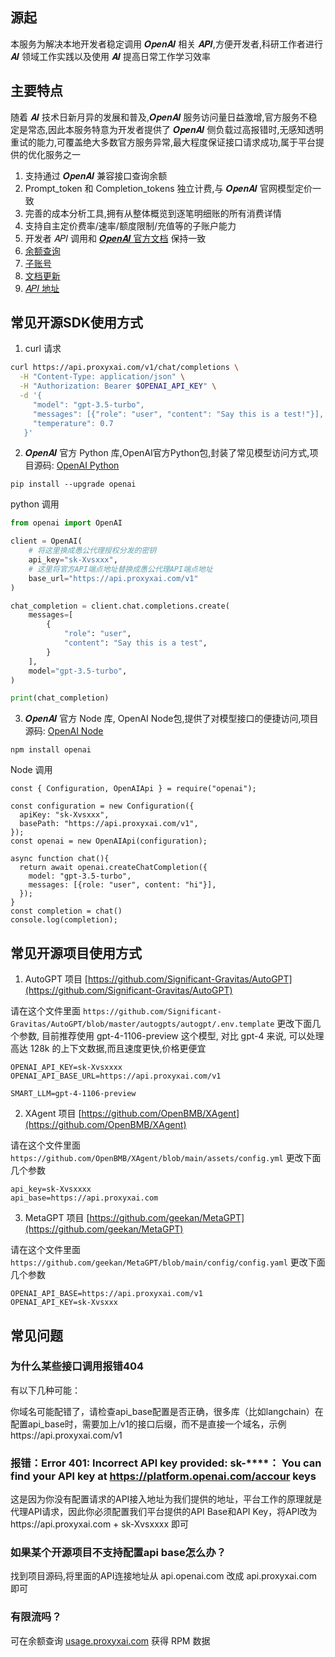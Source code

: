 ## 源起

本服务为解决本地开发者稳定调用 𝑶𝒑𝒆𝒏𝑨𝑰 相关 𝑨𝑷𝑰,方便开发者,科研工作者进行 𝑨𝑰 领域工作实践以及使用 𝑨𝑰 提高日常工作学习效率

## 主要特点

随着 𝑨𝑰 技术日新月异的发展和普及,𝑶𝒑𝒆𝒏𝑨𝑰 服务访问量日益激增,官方服务不稳定是常态,因此本服务特意为开发者提供了 𝑶𝒑𝒆𝒏𝑨𝑰 侧负载过高报错时,无感知透明重试的能力,可覆盖绝大多数官方服务异常,最大程度保证接口请求成功,属于平台提供的优化服务之一

1. 支持通过 𝑶𝒑𝒆𝒏𝑨𝑰 兼容接口查询余额
2. Prompt_token 和 Completion_tokens 独立计费,与 𝑶𝒑𝒆𝒏𝑨𝑰 官网模型定价一致
3. 完善的成本分析工具,拥有从整体概览到逐笔明细账的所有消费详情
4. 支持自主定价费率/速率/额度限制/充值等的子账户能力
5. 开发者 𝐴𝑃𝐼 调用和 [𝑶𝒑𝒆𝒏𝑨𝑰 官方文档](https://platform.openai.com/docs/api-reference) 保持一致
6. [余额查询](https://usage.proxyxai.com)
7. [子账号](https://sub.proxyxai.com)
8. [文档更新](https://docs.proxyxai.com)
9. [𝐴𝑃𝐼 地址](https://api.proxyxai.com)

## 常见开源SDK使用方式

1. curl 请求

```bash
curl https://api.proxyxai.com/v1/chat/completions \
  -H "Content-Type: application/json" \
  -H "Authorization: Bearer $OPENAI_API_KEY" \
  -d '{
     "model": "gpt-3.5-turbo",
     "messages": [{"role": "user", "content": "Say this is a test!"}],
     "temperature": 0.7
   }'
```

2. 𝑶𝒑𝒆𝒏𝑨𝑰 官方 Python 库,OpenAI官方Python包,封装了常见模型访问方式,项目源码: [OpenAI Python](https://github.com/openai/openai-python)

```
pip install --upgrade openai
```

python 调用
```python
from openai import OpenAI

client = OpenAI(
    # 将这里换成愚公代理授权分发的密钥
    api_key="sk-Xvsxxx",
    # 这里将官方API端点地址替换成愚公代理API端点地址
    base_url="https://api.proxyxai.com/v1"
)

chat_completion = client.chat.completions.create(
    messages=[
        {
            "role": "user",
            "content": "Say this is a test",
        }
    ],
    model="gpt-3.5-turbo",
)

print(chat_completion)
```

3. 𝑶𝒑𝒆𝒏𝑨𝑰 官方 Node 库, OpenAI Node包,提供了对模型接口的便捷访问,项目源码: [OpenAI Node](https://github.com/openai/openai-node)

```
npm install openai
```

Node 调用
```Nodejs
const { Configuration, OpenAIApi } = require("openai");

const configuration = new Configuration({
  apiKey: "sk-Xvsxxx",
  basePath: "https://api.proxyxai.com/v1",
});
const openai = new OpenAIApi(configuration);

async function chat(){
  return await openai.createChatCompletion({
    model: "gpt-3.5-turbo",
    messages: [{role: "user", content: "hi"}],
  });
}
const completion = chat()
console.log(completion);
```

## 常见开源项目使用方式

1. AutoGPT 项目 [https://github.com/Significant-Gravitas/AutoGPT](https://github.com/Significant-Gravitas/AutoGPT)

请在这个文件里面 `https://github.com/Significant-Gravitas/AutoGPT/blob/master/autogpts/autogpt/.env.template` 更改下面几个参数, 目前推荐使用 gpt-4-1106-preview 这个模型, 对比 gpt-4 来说, 可以处理高达 128k 的上下文数据,而且速度更快,价格更便宜

```
OPENAI_API_KEY=sk-Xvsxxxx
OPENAI_API_BASE_URL=https://api.proxyxai.com/v1

SMART_LLM=gpt-4-1106-preview
```

2. XAgent 项目 [https://github.com/OpenBMB/XAgent](https://github.com/OpenBMB/XAgent)

请在这个文件里面 `https://github.com/OpenBMB/XAgent/blob/main/assets/config.yml` 更改下面几个参数

```
api_key=sk-Xvsxxxx
api_base=https://api.proxyxai.com
```

3. MetaGPT 项目 [https://github.com/geekan/MetaGPT](https://github.com/geekan/MetaGPT)

请在这个文件里面 `https://github.com/geekan/MetaGPT/blob/main/config/config.yaml` 更改下面几个参数

```
OPENAI_API_BASE=https://api.proxyxai.com/v1
OPENAI_API_KEY=sk-Xvsxxx
```

## 常见问题

### 为什么某些接口调用报错404

有以下几种可能：

你域名可能配错了，请检查api_base配置是否正确，很多库（比如langchain）在配置api_base时，需要加上/v1的接口后缀，而不是直接一个域名，示例https://api.proxyxai.com/v1

### 报错：Error 401: Incorrect APl key provided: sk-****： You can find your APl key at https://platform.openai.com/accour keys

这是因为你没有配置请求的API接入地址为我们提供的地址，平台工作的原理就是代理API请求，因此你必须配置我们平台提供的API Base和API Key，将API改为https://api.proxyxai.com + sk-Xvsxxxx 即可

### 如果某个开源项目不支持配置api base怎么办？

找到项目源码,将里面的API连接地址从 api.openai.com 改成 api.proxyxai.com 即可

### 有限流吗？

可在余额查询 [usage.proxyxai.com](https://usage.proxyxai.com) 获得 RPM 数据

